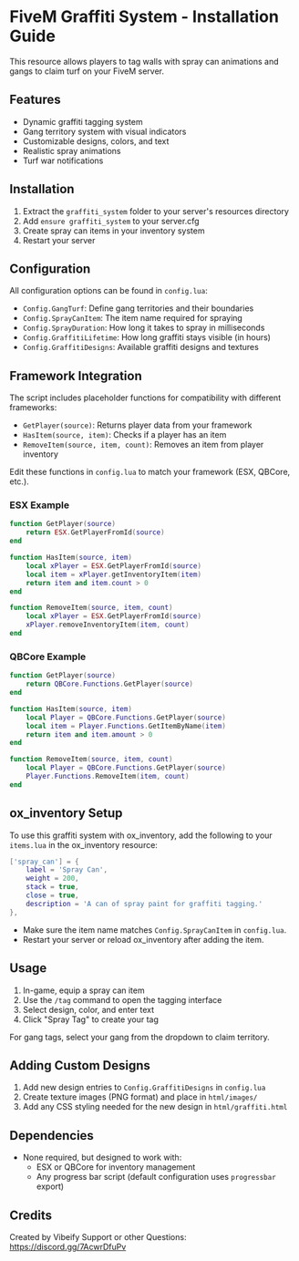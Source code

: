 # FiveM Graffiti System - Installation Guide

This resource allows players to tag walls with spray can animations and gangs to claim turf on your FiveM server.

## Features

- Dynamic graffiti tagging system
- Gang territory system with visual indicators
- Customizable designs, colors, and text
- Realistic spray animations
- Turf war notifications

## Installation

1. Extract the `graffiti_system` folder to your server's resources directory
2. Add `ensure graffiti_system` to your server.cfg
3. Create spray can items in your inventory system
4. Restart your server

## Configuration

All configuration options can be found in `config.lua`:

- `Config.GangTurf`: Define gang territories and their boundaries
- `Config.SprayCanItem`: The item name required for spraying
- `Config.SprayDuration`: How long it takes to spray in milliseconds
- `Config.GraffitiLifetime`: How long graffiti stays visible (in hours)
- `Config.GraffitiDesigns`: Available graffiti designs and textures

## Framework Integration

The script includes placeholder functions for compatibility with different frameworks:

- `GetPlayer(source)`: Returns player data from your framework
- `HasItem(source, item)`: Checks if a player has an item
- `RemoveItem(source, item, count)`: Removes an item from player inventory

Edit these functions in `config.lua` to match your framework (ESX, QBCore, etc.).

### ESX Example

```lua
function GetPlayer(source)
    return ESX.GetPlayerFromId(source)
end

function HasItem(source, item)
    local xPlayer = ESX.GetPlayerFromId(source)
    local item = xPlayer.getInventoryItem(item)
    return item and item.count > 0
end

function RemoveItem(source, item, count)
    local xPlayer = ESX.GetPlayerFromId(source)
    xPlayer.removeInventoryItem(item, count)
end
```

### QBCore Example

```lua
function GetPlayer(source)
    return QBCore.Functions.GetPlayer(source)
end

function HasItem(source, item)
    local Player = QBCore.Functions.GetPlayer(source)
    local item = Player.Functions.GetItemByName(item)
    return item and item.amount > 0
end

function RemoveItem(source, item, count)
    local Player = QBCore.Functions.GetPlayer(source)
    Player.Functions.RemoveItem(item, count)
end
```

## ox_inventory Setup

To use this graffiti system with ox_inventory, add the following to your `items.lua` in the ox_inventory resource:

```lua
['spray_can'] = {
    label = 'Spray Can',
    weight = 200,
    stack = true,
    close = true,
    description = 'A can of spray paint for graffiti tagging.'
},
```

- Make sure the item name matches `Config.SprayCanItem` in `config.lua`.
- Restart your server or reload ox_inventory after adding the item.

## Usage

1. In-game, equip a spray can item
2. Use the `/tag` command to open the tagging interface
3. Select design, color, and enter text
4. Click "Spray Tag" to create your tag

For gang tags, select your gang from the dropdown to claim territory.

## Adding Custom Designs

1. Add new design entries to `Config.GraffitiDesigns` in `config.lua`
2. Create texture images (PNG format) and place in `html/images/`
3. Add any CSS styling needed for the new design in `html/graffiti.html`

## Dependencies

- None required, but designed to work with:
  - ESX or QBCore for inventory management
  - Any progress bar script (default configuration uses `progressbar` export)

## Credits

Created by Vibeify
Support or other Questions: https://discord.gg/7AcwrDfuPv